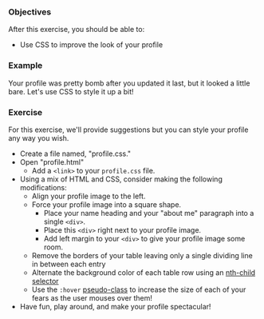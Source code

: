 ### Objectives

After this exercise, you should be able to:

- Use CSS to improve the look of your profile

### Example

Your profile was pretty bomb after you updated it last, but it looked a little bare. Let's use CSS to style it up a bit!

### Exercise

For this exercise, we'll provide suggestions but you can style your profile any way you wish.

- Create a file named, "profile.css."
- Open "profile.html"
  - Add a `<link>` to your `profile.css` file.
- Using a mix of HTML and CSS, consider making the following modifications:
  - Align your profile image to the left.
  - Force your profile image into a square shape.
    - Place your name heading and your "about me" paragraph into a single `<div>`.
    - Place this `<div>` right next to your profile image.
    - Add left margin to your `<div>` to give your profile image some room.
  - Remove the borders of your table leaving only a single dividing line in between each entry
  - Alternate the background color of each table row using an [nth-child selector](https://css-tricks.com/how-nth-child-works/)
  - Use the `:hover` [pseudo-class](http://www.w3schools.com/css/css_pseudo_classes.asp) to increase the size of each of your fears as the user mouses over them!
- Have fun, play around, and make your profile spectacular!